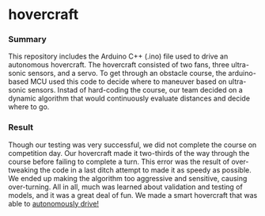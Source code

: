 # hovercraft

### Summary <br/>
  This repository includes the Arduino C++ (.ino) file used to drive an autonomous hovercraft. The hovercraft consisted of two fans, three ultra-sonic sensors, and a servo. To get through an obstacle course, the arduino-based MCU used this code to decide where to maneuver based on ultra-sonic sensors. Instad of hard-coding the course, our team decided on a dynamic algorithm that would continuously evaluate distances and decide where to go.
  
### Result
  Though our testing was very successful, we did not complete the course on competition day. Our hovercraft made it two-thirds of the way through the course before failing to complete a turn. This error was the result of over-tweaking the code in a last ditch attempt to made it as speedy as possible. We ended up making the algorithm too aggressive and sensitive, causing over-turning. All in all, much was learned about validation and testing of models, and it was a great deal of fun. We made a smart hovercraft that was able to [autonomously drive!](pp)
